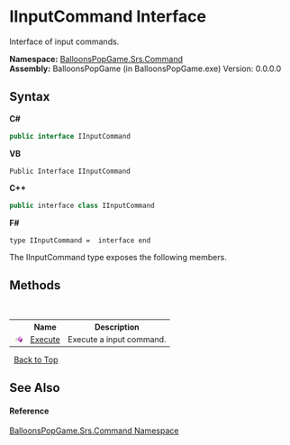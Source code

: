 # IInputCommand Interface
 

Interface of input commands.

**Namespace:**&nbsp;<a href="2ff8520a-b302-d7d3-0532-7efc020b63af">BalloonsPopGame.Srs.Command</a><br />**Assembly:**&nbsp;BalloonsPopGame (in BalloonsPopGame.exe) Version: 0.0.0.0

## Syntax

**C#**<br />
``` C#
public interface IInputCommand
```

**VB**<br />
``` VB
Public Interface IInputCommand
```

**C++**<br />
``` C++
public interface class IInputCommand
```

**F#**<br />
``` F#
type IInputCommand =  interface end
```

The IInputCommand type exposes the following members.


## Methods
&nbsp;<table><tr><th></th><th>Name</th><th>Description</th></tr><tr><td>![Public method](media/pubmethod.gif "Public method")</td><td><a href="4120c87e-7259-5eed-4d73-36a2eae2ba9d">Execute</a></td><td>
Execute a input command.</td></tr></table>&nbsp;
<a href="#iinputcommand-interface">Back to Top</a>

## See Also


#### Reference
<a href="2ff8520a-b302-d7d3-0532-7efc020b63af">BalloonsPopGame.Srs.Command Namespace</a><br />